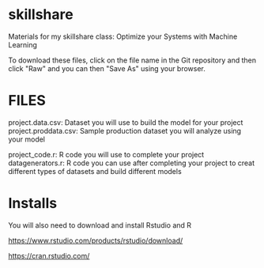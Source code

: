# skillshare
Materials for my skillshare class: Optimize your Systems with Machine Learning

To download these files, click on the file name in the Git repository and then click "Raw" and you can then "Save As" using your browser.

# FILES

project.data.csv: Dataset you will use to build the model for your project
project.proddata.csv:  Sample production dataset you will analyze using your model 

project_code.r:  R code you will use to complete your project
datagenerators.r:  R code you can use after completing your project to creat different types of datasets and build different models

# Installs

You will also need to download and install Rstudio and R

https://www.rstudio.com/products/rstudio/download/

https://cran.rstudio.com/

